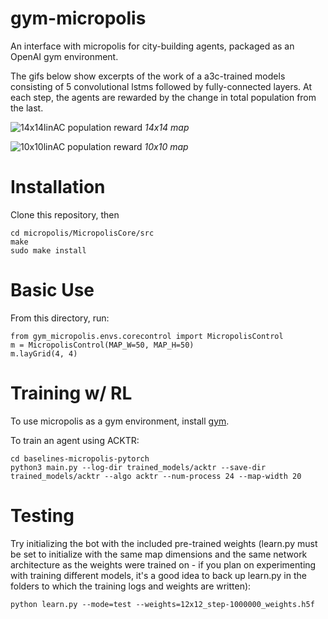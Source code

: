 # gym-micropolis
An interface with micropolis for city-building agents, packaged as an OpenAI gym environment.


The gifs below show excerpts of the work of a a3c-trained models consisting of 5 convolutional lstms followed by fully-connected layers. At each step, the agents are rewarded by the change in total population from the last.

![14x14linAC population reward](https://github.com/smearle/gym-micropolis/blob/master/a3c/demo/14x14linAC.gif)
*14x14 map*

![10x10linAC population reward](https://github.com/smearle/gym-micropolis/blob/master/a3c/demo/10x10linAC.gif)
*10x10 map*

# Installation

Clone this repository, then 
```
cd micropolis/MicropolisCore/src
make
sudo make install
```

# Basic Use

From this directory, run:
```
from gym_micropolis.envs.corecontrol import MicropolisControl
m = MicropolisControl(MAP_W=50, MAP_H=50)
m.layGrid(4, 4)
```
# Training w/ RL

To use micropolis as a gym environment, install [gym](https://github.com/openai/gym).

To train an agent using ACKTR:

```
cd baselines-micropolis-pytorch
python3 main.py --log-dir trained_models/acktr --save-dir trained_models/acktr --algo acktr --num-process 24 --map-width 20
```

# Testing

Try initializing the bot with the included pre-trained weights (learn.py must be set to initialize with the same map dimensions and the same network architecture as the weights were trained on - if you plan on experimenting with training different models, it's a good idea to back up learn.py in the folders to which the training logs and weights are written):
```
python learn.py --mode=test --weights=12x12_step-1000000_weights.h5f
```
